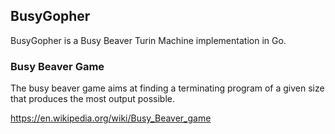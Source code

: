 ## BusyGopher

BusyGopher is a Busy Beaver Turin Machine implementation in Go.

### Busy Beaver Game

The busy beaver game aims at finding a terminating program of a given size that produces the most output possible.

https://en.wikipedia.org/wiki/Busy_Beaver_game